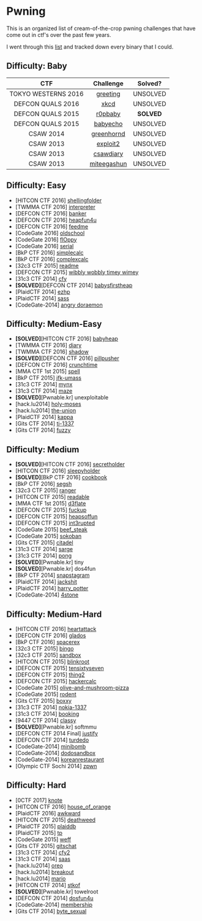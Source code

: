 # Pwning

This is an organized list of cream-of-the-crop pwning challenges that have come out in ctf's over the past few years.

I went through this [list](https://pastebin.com/uyifxgPu) and tracked down every binary that I could.

## Difficulty: Baby

| CTF                 | Challenge    | Solved? |
|:-------------------:|:------------:|:-------:|
| TOKYO WESTERNS 2016 | [greeting](https://github.com/aidielse/pwning/tree/master/Baby/greeting) | UNSOLVED |
| DEFCON QUALS 2016   | [xkcd](https://github.com/aidielse/pwning/tree/master/Baby/xkcd) | UNSOLVED |
| DEFCON QUALS 2015   | [r0pbaby](https://github.com/aidielse/pwning/tree/master/Baby/r0pbaby) | __SOLVED__ |
| DEFCON QUALS 2015   | [babyecho](https://github.com/aidielse/pwning/tree/master/Baby/babyecho) | UNSOLVED |
| CSAW 2014           | [greenhornd](https://github.com/aidielse/pwning/tree/master/Baby/greenhornd) | UNSOLVED |
| CSAW 2013           | [exploit2](https://github.com/aidielse/pwning/tree/master/Baby/exploit2) | UNSOLVED |
| CSAW 2013           | [csawdiary](https://github.com/aidielse/pwning/tree/master/Baby/csawdiary) | UNSOLVED |
| CSAW 2013           | [miteegashun](https://github.com/aidielse/pwning/tree/master/Baby/miteegashun) | UNSOLVED |
 
## Difficulty: Easy
 
* \[HITCON CTF 2016\] [shellingfolder](https://github.com/aidielse/pwning/tree/master/Easy/shellingfolder)
* \[TWMMA CTF 2016\] [interpreter](https://github.com/aidielse/pwning/tree/master/Easy/interpreter)
* \[DEFCON CTF 2016\] [banker](https://github.com/aidielse/pwning/tree/master/Easy/banker)
* \[DEFCON CTF 2016\] [heapfun4u](https://github.com/aidielse/pwning/tree/master/Easy/heapfun4u)
* \[DEFCON CTF 2016\] [feedme](https://github.com/aidielse/pwning/tree/master/Easy/feedme)
* \[CodeGate 2016\] [oldschool](https://github.com/aidielse/pwning/tree/master/Easy/oldschool)
* \[CodeGate 2016\] [flOppy](https://github.com/aidielse/pwning/tree/master/Easy/fl0ppy)
* \[CodeGate 2016\] [serial](https://github.com/aidielse/pwning/tree/master/Easy/serial)
* \[BkP CTF 2016\] [simplecalc](https://github.com/aidielse/pwning/tree/master/Easy/simplecalc)
* \[BkP CTF 2016\] [complexcalc](https://github.com/aidielse/pwning/tree/master/Easy/complexcalc) 
* \[32c3 CTF 2015\] [readme](https://github.com/aidielse/pwning/tree/master/Easy/readme)
* \[DEFCON CTF 2015\] [wibbly wobbly timey wimey](https://github.com/aidielse/pwning/tree/master/Easy/wibbly_wobbly_timey_wimey)
* \[31c3 CTF 2014\] [cfy](https://github.com/aidielse/pwning/tree/master/Easy/cfy)
* __\[SOLVED\]__\[DEFCON CTF 2014\] [babysfirstheap](https://github.com/aidielse/pwning/tree/master/Easy/babysfirstheap)
* \[PlaidCTF 2014\] [ezhp](https://github.com/aidielse/pwning/tree/master/Easy/ezhp)
* \[PlaidCTF 2014\] [sass](https://github.com/aidielse/pwning/tree/master/Easy/sass)
* \[CodeGate-2014\] [angry doraemon](https://github.com/aidielse/pwning/tree/master/Easy/angry_doraemon)
 
## Difficulty: Medium-Easy
 
* __\[SOLVED\]__\[HITCON CTF 2016] [babyheap](https://github.com/aidielse/pwning/tree/master/Medium-Easy/babyheap)
* \[TWMMA CTF 2016\] [diary](https://github.com/aidielse/pwning/tree/master/Medium-Easy/diary)
* \[TWMMA CTF 2016\] [shadow](https://github.com/aidielse/pwning/tree/master/Medium-Easy/shadow)
* __\[SOLVED\]__\[DEFCON CTF 2016\] [pillpusher](https://github.com/aidielse/pwning/tree/master/Medium-Easy/pillpusher)
* \[DEFCON CTF 2016\] [crunchtime](https://github.com/aidielse/pwning/tree/master/Medium-Easy/crunchtime)
* \[MMA CTF 1st 2015\] [spell](https://github.com/aidielse/pwning/tree/master/Medium-Easy/spell)
* \[BkP CTF 2015\] [jfk-umass](https://github.com/aidielse/pwning/tree/master/Medium-Easy/jfk-umass)
* \[31c3 CTF 2014\] [mynx](https://github.com/aidielse/pwning/tree/master/Medium-Easy/mynx)
* \[31c3 CTF 2014\] [maze](https://github.com/aidielse/pwning/tree/master/Medium-Easy/maze)
* __\[SOLVED\]__\[Pwnable.kr\] unexploitable
* \[hack.lu2014\] [holy-moses](https://github.com/aidielse/pwning/tree/master/Medium-Easy/holy-moses)
* \[hack.lu2014\] [the-union](https://github.com/aidielse/pwning/tree/master/Medium-Easy/the-union)
* \[PlaidCTF 2014\] [kappa](https://github.com/aidielse/pwning/tree/master/Medium-Easy/kappa)
* \[Gits CTF 2014\] [ti-1337](https://github.com/aidielse/pwning/tree/master/Medium-Easy/ti-1337)
* \[Gits CTF 2014\] [fuzzy](https://github.com/aidielse/pwning/tree/master/Medium-Easy/fuzzy)

## Difficulty: Medium
 
* __\[SOLVED\]__\[HITCON CTF 2016\] [secretholder](https://github.com/aidielse/pwning/tree/master/Medium/secretholder)
* \[HITCON CTF 2016\] [sleepyholder](https://github.com/aidielse/pwning/tree/master/Medium/sleepyholder)
* __\[SOLVED\]__\[BkP CTF 2016\] [cookbook](https://github.com/aidielse/pwning/tree/master/Medium/cookbook)
* \[BkP CTF 2016\] [segsh](https://github.com/aidielse/pwning/tree/master/Medium/segsh)
* \[32c3 CTF 2015\] [ranger](https://github.com/aidielse/pwning/tree/master/Medium/ranger)
* \[HITCON CTF 2015\] [readable](https://github.com/aidielse/pwning/tree/master/Medium/readable)
* \[MMA CTF 1st 2015\] [d3flate](https://github.com/aidielse/pwning/tree/master/Medium/d3flate)
* \[DEFCON CTF 2015\] [fuckup](https://github.com/aidielse/pwning/tree/master/Medium/fuckup)
* \[DEFCON CTF 2015\] [heapsoffun](https://github.com/aidielse/pwning/tree/master/Medium/heapsoffun)
* \[DEFCON CTF 2015\] [int3rupted](https://github.com/aidielse/pwning/tree/master/Medium/int3rupted)
* \[CodeGate 2015\] [beef\_steak](https://github.com/aidielse/pwning/tree/master/Medium/beef_steak)
* \[CodeGate 2015\] [sokoban](https://github.com/aidielse/pwning/tree/master/Medium/sokoban)
* \[Gits CTF 2015\] [citadel](https://github.com/aidielse/pwning/tree/master/Medium/citadel)
* \[31c3 CTF 2014\] [sarge](https://github.com/aidielse/pwning/tree/master/Medium/sarge)
* \[31c3 CTF 2014\] [pong](https://github.com/aidielse/pwning/tree/master/Medium/pong)
* __\[SOLVED\]__\[Pwnable.kr\] tiny
* __\[SOLVED\]__\[Pwnable.kr\] dos4fun
* \[BkP CTF 2014\] [snapstagram](https://github.com/aidielse/pwning/tree/master/Medium/snapstagram)
* \[PlaidCTF 2014\] [jackshit](https://github.com/aidielse/pwning/tree/master/Medium/jackshit)
* \[PlaidCTF 2014\] [harry\_potter](https://github.com/aidielse/pwning/tree/master/Medium/harry_potter)
* \[CodeGate-2014\] [4stone](https://github.com/aidielse/pwning/tree/master/Medium/4stone)
 
## Difficulty: Medium-Hard
 
* \[HITCON CTF 2016\] [heartattack](https://github.com/aidielse/pwning/tree/master/Medium-Hard/heartattack)
* \[DEFCON CTF 2016\] [glados](https://github.com/aidielse/pwning/tree/master/Medium-Hard/glados)
* \[BkP CTF 2016\] [spacerex](https://github.com/aidielse/pwning/tree/master/Medium-Hard/spacerex)
* \[32c3 CTF 2015\] [bingo](https://github.com/aidielse/pwning/tree/master/Medium-Hard/bingo)
* \[32c3 CTF 2015\] [sandbox](https://github.com/aidielse/pwning/tree/master/Medium-Hard/sandbox)
* \[HITCON CTF 2015\] [blinkroot](https://github.com/aidielse/pwning/tree/master/Medium-Hard/blinkroot)
* \[DEFCON CTF 2015\] [tensixtyseven](https://github.com/aidielse/pwning/tree/master/Medium-Hard/tensixtyseven)
* \[DEFCON CTF 2015\] [thing2](https://github.com/aidielse/pwning/tree/master/Medium-Hard/thing2)
* \[DEFCON CTF 2015\] [hackercalc](https://github.com/aidielse/pwning/tree/master/Medium-Hard/hackercalc)
* \[CodeGate 2015\] [olive-and-mushroom-pizza](https://github.com/aidielse/pwning/tree/master/Medium-Hard/olive-and-mushroom-pizza)
* \[CodeGate 2015\] [rodent](https://github.com/aidielse/pwning/tree/master/Medium-Hard/rodent)
* \[Gits CTF 2015\] [boxxy](https://github.com/aidielse/pwning/tree/master/Medium-Hard/boxxy)
* \[31c3 CTF 2014\] [nokia-1337](https://github.com/aidielse/pwning/tree/master/Medium-Hard/nokia-1337)
* \[31c3 CTF 2014\] [booking](https://github.com/aidielse/pwning/tree/master/Medium-Hard/booking)
* \[9447 CTF 2014\] [classy](https://github.com/aidielse/pwning/tree/master/Medium-Hard/classy)
* __\[SOLVED\]__\[Pwnable.kr\] softmmu
* \[DEFCON CTF 2014 Final\] [justify](https://github.com/aidielse/pwning/tree/master/Medium-Hard/justify)
* \[DEFCON CTF 2014\] [turdedo](https://github.com/aidielse/pwning/tree/master/Medium-Hard/turdedo)
* \[CodeGate-2014\] [minibomb](https://github.com/aidielse/pwning/tree/master/Medium-Hard/minibomb)
* \[CodeGate-2014\] [dodosandbox](https://github.com/aidielse/pwning/tree/master/Medium-Hard/dodosandbox)
* \[CodeGate-2014\] [koreanrestaurant](https://github.com/aidielse/pwning/tree/master/Medium-Hard/koreanrestaurant)
* \[Olympic CTF Sochi 2014\] [zpwn](https://github.com/aidielse/pwning/tree/master/Medium-Hard/zpwn)

## Difficulty: Hard
 
* \[0CTF 2017\] [knote](https://github.com/aidielse/pwning/tree/master/Hard/knote)
* \[HITCON CTF 2016\] [house\_of\_orange](https://github.com/aidielse/pwning/tree/master/Hard/house_of_orange)
* \[PlaidCTF 2016\] [awkward](https://github.com/aidielse/pwning/tree/master/Hard/awkward)
* \[HITCON CTF 2015\] [deathweed](https://github.com/aidielse/pwning/tree/master/Hard/deathweed)
* \[PlaidCTF 2015\] [plaiddb](https://github.com/aidielse/pwning/tree/master/Hard/plaiddb)
* \[PlaidCTF 2015\] [tp](https://github.com/aidielse/pwning/tree/master/Hard/tp)
* \[CodeGate 2015\] [weff](https://github.com/aidielse/pwning/tree/master/Hard/weff)
* \[Gits CTF 2015\] [gitschat](https://github.com/aidielse/pwning/tree/master/Hard/gitschat)
* \[31c3 CTF 2014\] [cfy2](https://github.com/aidielse/pwning/tree/master/Hard/cfy2)
* \[31c3 CTF 2014\] [saas](https://github.com/aidielse/pwning/tree/master/Hard/saas)
* \[hack.lu2014\] [oreo](https://github.com/aidielse/pwning/tree/master/Hard/oreo)
* \[hack.lu2014\] [breakout](https://github.com/aidielse/pwning/tree/master/Hard/breakout)
* \[hack.lu2014\] [mario](https://github.com/aidielse/pwning/tree/master/Hard/mario)
* \[HITCON CTF 2014\] [stkof](https://github.com/aidielse/pwning/tree/master/Hard/stkof)
* __\[SOLVED\]__\[Pwnable.kr\] towelroot
* \[DEFCON CTF 2014\] [dosfun4u](https://github.com/aidielse/pwning/tree/master/Hard/dosfun4u)
* \[CodeGate-2014\] [membership](https://github.com/aidielse/pwning/tree/master/Hard/membership)
* \[Gits CTF 2014\] [byte\_sexual](https://github.com/aidielse/pwning/tree/master/Hard/byte_sexual)
